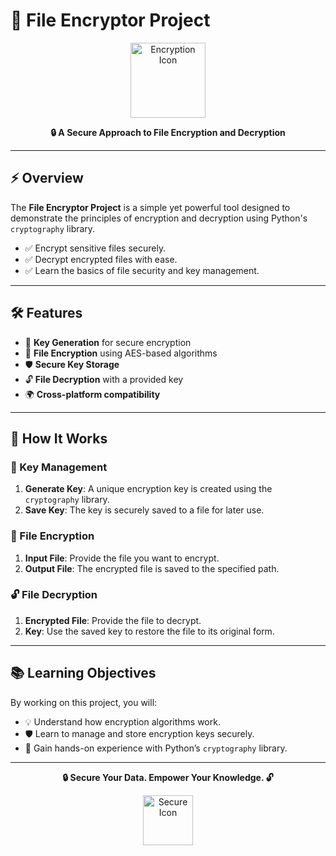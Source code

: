 # 🔐 File Encryptor Project

<p align="center">
  <img src="https://cdn-icons-png.flaticon.com/512/2917/2917995.png" alt="Encryption Icon" width="120">
</p>

<p align="center">
  <strong>🔒 A Secure Approach to File Encryption and Decryption</strong>
</p>

---

## ⚡ Overview

The **File Encryptor Project** is a simple yet powerful tool designed to demonstrate the principles of encryption and decryption using Python's `cryptography` library.

- ✅ Encrypt sensitive files securely.
- ✅ Decrypt encrypted files with ease.
- ✅ Learn the basics of file security and key management.

---

## 🛠 Features

- 🔑 **Key Generation** for secure encryption
- 📁 **File Encryption** using AES-based algorithms
- 🛡 **Secure Key Storage**
- 🔓 **File Decryption** with a provided key
- 🌍 **Cross-platform compatibility**

---

## 🧩 How It Works

### 🔐 Key Management

1. **Generate Key**: A unique encryption key is created using the `cryptography` library.
2. **Save Key**: The key is securely saved to a file for later use.

### 📁 File Encryption

1. **Input File**: Provide the file you want to encrypt.
2. **Output File**: The encrypted file is saved to the specified path.

### 🔓 File Decryption

1. **Encrypted File**: Provide the file to decrypt.
2. **Key**: Use the saved key to restore the file to its original form.

---

## 📚 Learning Objectives

By working on this project, you will:

- 💡 Understand how encryption algorithms work.
- 🛡 Learn to manage and store encryption keys securely.
- 🔐 Gain hands-on experience with Python’s `cryptography` library.

---

<p align="center">
  <strong>🔒 Secure Your Data. Empower Your Knowledge. 🔓</strong>
</p>

<p align="center">
  <img src="https://github.com/user-attachments/assets/d3c233dd-d5e5-4658-b7e8-4853df06eaf5" alt="Secure Icon" width="80">
</p>
